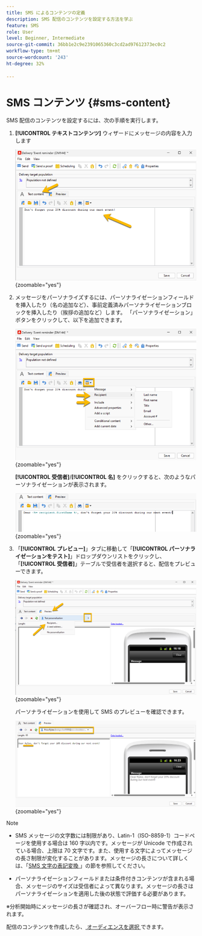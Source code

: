 ```yaml
---
title: SMS によるコンテンツの定義
description: SMS 配信のコンテンツを設定する方法を学ぶ
feature: SMS
role: User
level: Beginner, Intermediate
source-git-commit: 36bb1e2c9e2391065360c3cd2ad97612373ec0c2
workflow-type: tm+mt
source-wordcount: '243'
ht-degree: 32%

---
```



# SMS コンテンツ {#sms-content}

SMS 配信のコンテンツを設定するには、次の手順を実行します。

1. **[!UICONTROL テキストコンテンツ]** ウィザードにメッセージの内容を入力します

   ![](assets/sms_content.png){zoomable="yes"}

1. メッセージをパーソナライズするには、パーソナライゼーションフィールドを挿入したり（名の追加など）、事前定義済みパーソナライゼーションブロックを挿入したり（挨拶の追加など）します。 「パーソナライゼーション」ボタンをクリックして、以下を追加できます。

   ![](assets/sms_perso.png){zoomable="yes"}

   **[!UICONTROL 受信者]**/**[!UICONTROL 名]** をクリックすると、次のようなパーソナライゼーションが表示されます。

   ![](assets/sms_perso_recipient.png){zoomable="yes"}

1. 「**[!UICONTROL プレビュー]**」タブに移動して「**[!UICONTROL パーソナライゼーションをテスト]**」ドロップダウンリストをクリックし、「**[!UICONTROL 受信者]**」テーブルで受信者を選択すると、配信をプレビューできます。

   ![](assets/sms_preview.png){zoomable="yes"}

   パーソナライゼーションを使用して SMS のプレビューを確認できます。

   ![](assets/sms_preview_phone.png){zoomable="yes"}

>[!NOTE]
>
>* SMS メッセージの文字数には制限があり、Latin-1（ISO-8859-1）コードページを使用する場合は 160 字以内です。メッセージが Unicode で作成されている場合、上限は 70 文字です。また、使用する文字によってメッセージの長さ制限が変化することがあります。メッセージの長さについて詳しくは、「[SMS 文字の表記変換 ](smpp-external-account.md#smpp-channel-settings)」の節を参照してください。
>
>* パーソナライゼーションフィールドまたは条件付きコンテンツが含まれる場合、メッセージのサイズは受信者によって異なります。メッセージの長さはパーソナライゼーションを適用した後の状態で評価する必要があります。
>
>※分析開始時にメッセージの長さが確認され、オーバーフロー時に警告が表示されます。

配信のコンテンツを作成したら、[ オーディエンスを選択 ](sms-audience.md) できます。